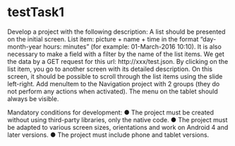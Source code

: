 # testTask1
Develop a project with the following description:
A list should be presented on the initial screen.
List item: picture + name + time in the format “day-month-year hours: minutes” (for example: 01-March-2016 10:10).
It is also necessary to make a field with a filter by the name of the list items.
We get the data by a GET request for this url: http://xxx/test.json.
By clicking on the list item, you go to another screen with its detailed description.
On this screen, it should be possible to scroll through the list items using the slide left-right.
Add menuItem to the Navigation project with 2 groups (they do not perform any actions when activated).
The menu on the tablet should always be visible.

Mandatory conditions for development:
● The project must be created without using third-party libraries, only the native code.
● The project must be adapted to various screen sizes, orientations and work on Android 4 and later versions.
● The project must include phone and tablet versions.
